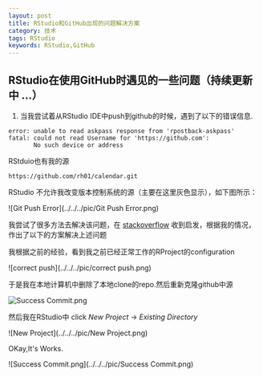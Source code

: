 ```yaml
---
layout: post
title: RStudio和GitHub出现的问题解决方案
category: 技术
tags: RStudio
keywords: RStudio,GitHub
---
```




## RStudio在使用GitHub时遇见的一些问题（持续更新中 ...）

1. 当我尝试着从RStudio IDE中push到github的时候，遇到了以下的错误信息.

```
error: unable to read askpass response from 'rpostback-askpass'
fatal: could not read Username for 'https://github.com':
       No such device or address
```

RStduio也有我的源

```
https://github.com/rh01/calendar.git
```

RStudio 不允许我改变版本控制系统的源（主要在这里灰色显示），如下图所示：


![Git Push Error](../../../pic/Git Push Error.png)

我尝试了很多方法去解决该问题，在 [stackoverflow](http://stackoverflow.com/questions/24944387/errors-when-using-rstudios-git-tools) 收到启发，根据我的情况，作出了以下的方案解决上述问题

我根据之前的经验，看到我之前已经正常工作的RProject的configuration

![correct push](../../../pic/correct push.png)

于是我在本地计算机中删除了本地clone的repo.然后重新克隆github中源

![Success Commit.png](../../../pic/clone.png)

然后我在RStudio中 click *New Project* -> *Existing Directory*

![New Project](../../../pic/New Project.png)

OKay,It's Works.

![Success Commit.png](../../../pic/Success Commit.png)


